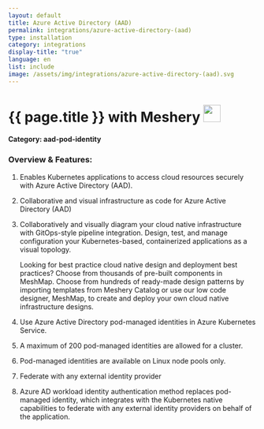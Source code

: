```yaml
---
layout: default
title: Azure Active Directory (AAD)
permalink: integrations/azure-active-directory-(aad)
type: installation
category: integrations
display-title: "true"
language: en
list: include
image: /assets/img/integrations/azure-active-directory-(aad).svg
---
```


<h1>{{ page.title }} with Meshery <img src="{{ page.image }}" style="width: 35px; height: 35px;" /></h1>


#### Category: aad-pod-identity

### Overview & Features:
1. Enables Kubernetes applications to access cloud resources securely with Azure Active Directory (AAD).

2. Collaborative and visual infrastructure as code for Azure Active Directory (AAD)

4. 
    Collaboratively and visually diagram your cloud native infrastructure with GitOps-style pipeline integration. Design, test, and manage configuration your Kubernetes-based, containerized applications as a visual topology.



    Looking for best practice cloud native design and deployment best practices? Choose from thousands of pre-built components in MeshMap. Choose from hundreds of ready-made design patterns by importing templates from Meshery Catalog or use our low code designer, MeshMap, to create and deploy your own cloud native infrastructure designs.



5. Use Azure Active Directory pod-managed identities in Azure Kubernetes Service.

6. A maximum of 200 pod-managed identities are allowed for a cluster.

7. Pod-managed identities are available on Linux node pools only.

8. Federate with any external identity provider

9. Azure AD workload identity authentication method replaces pod-managed identity, which integrates with the Kubernetes native capabilities to federate with any external identity providers on behalf of the application.

